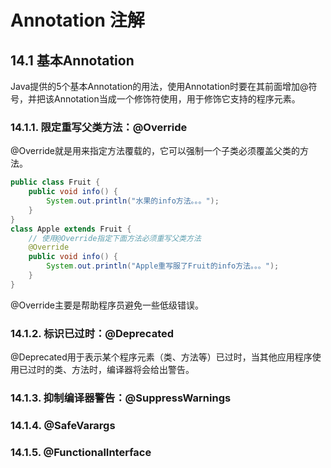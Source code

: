 # Annotation 注解

## 14.1 基本Annotation
Java提供的5个基本Annotation的用法，使用Annotation时要在其前面增加@符号，并把该Annotation当成一个修饰符使用，用于修饰它支持的程序元素。

### 14.1.1. 限定重写父类方法：@Override
@Override就是用来指定方法覆载的，它可以强制一个子类必须覆盖父类的方法。
```java
public class Fruit {
    public void info() {
        System.out.println("水果的info方法。。。");
    }
}
class Apple extends Fruit {
    // 使用@Override指定下面方法必须重写父类方法
    @Override
    public void info() {
        System.out.println("Apple重写服了Fruit的info方法。。。");
    }
}
```
@Override主要是帮助程序员避免一些低级错误。
### 14.1.2. 标识已过时：@Deprecated
@Deprecated用于表示某个程序元素（类、方法等）已过时，当其他应用程序使用已过时的类、方法时，编译器将会给出警告。

### 14.1.3. 抑制编译器警告：@SuppressWarnings

### 14.1.4. @SafeVarargs
### 14.1.5. @FunctionalInterface





